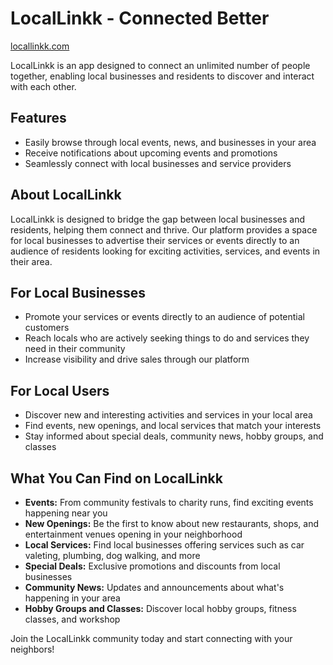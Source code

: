 # LocalLinkk - Connected Better

[locallinkk.com](http://locallinkk.com/)

LocalLinkk is an app designed to connect an unlimited number of people together, enabling local businesses and residents to discover and interact with each other.

## Features
- Easily browse through local events, news, and businesses in your area
- Receive notifications about upcoming events and promotions
- Seamlessly connect with local businesses and service providers

## About LocalLinkk
LocalLinkk is designed to bridge the gap between local businesses and residents, helping them connect and thrive. Our platform provides a space for local businesses to advertise their services or events directly to an audience of residents looking for exciting activities, services, and events in their area.

## For Local Businesses
- Promote your services or events directly to an audience of potential customers
- Reach locals who are actively seeking things to do and services they need in their community
- Increase visibility and drive sales through our platform

## For Local Users
- Discover new and interesting activities and services in your local area
- Find events, new openings, and local services that match your interests
- Stay informed about special deals, community news, hobby groups, and classes

## What You Can Find on LocalLinkk
- **Events:** From community festivals to charity runs, find exciting events happening near you
- **New Openings:** Be the first to know about new restaurants, shops, and entertainment venues opening in your neighborhood
- **Local Services:** Find local businesses offering services such as car valeting, plumbing, dog walking, and more
- **Special Deals:** Exclusive promotions and discounts from local businesses
- **Community News:** Updates and announcements about what's happening in your area
- **Hobby Groups and Classes:** Discover local hobby groups, fitness classes, and workshop

Join the LocalLinkk community today and start connecting with your neighbors!